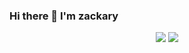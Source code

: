 ### Hi there 👋 I'm zackary

<p align="center">
  <img src="https://awesome-github-stats.azurewebsites.net/user-stats/adamyi?cardType=level&theme=prussian">
  <img src="https://github-readme-stats.vercel.app/api/top-langs/?username=zackaryliu&layout=compact&langs_count=10&hide=javascript,html,css&theme=prussian">
</p>

<!--
**ZackaryLiu/zackaryliu** is a ✨ _special_ ✨ repository because its `README.md` (this file) appears on your GitHub profile.

Here are some ideas to get you started:

- 🔭 I’m currently working on ...
- 🌱 I’m currently learning ...
- 👯 I’m looking to collaborate on ...
- 🤔 I’m looking for help with ...
- 💬 Ask me about ...
- 📫 How to reach me: ...
- 😄 Pronouns: ...
- ⚡ Fun fact: ...
-->
